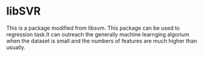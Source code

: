 # libSVR
This is a package modified from libsvm.
This package can be used to regression task.It can outreach the 
generally machine learnging algorium when the dataset is small and the 
numbers of features are much higher than usually.
